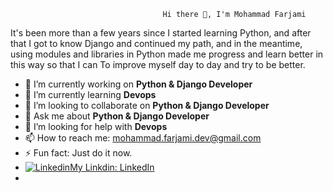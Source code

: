                                       Hi there 👋, I'm Mohammad Farjami
       
       
It's been more than a few years since I started learning Python, and after that I got to know Django and continued my path, and in the meantime, using modules and libraries in Python made me progress and learn better in this way so that I can To improve myself day to day and try to be better.




- 🔭 I’m currently working on **Python & Django Developer**
- 🌱 I’m currently learning **Devops**
- 👯 I’m looking to collaborate on **Python & Django Developer**
- 💬 Ask me about **Python & Django Developer**
- 🤔 I’m looking for help with **Devops**
- 📫 How to reach me: mohammad.farjami.dev@gmail.com
- ⚡ Fun fact: Just do it now.
- [![Linkedin](https://i.stack.imgur.com/gVE0j.png)My Linkdin: LinkedIn](https://www.linkedin.com/mohammad-farjami-673154202)
- <!--

Here are some ideas to get you started:
- 😄 Pronouns: ...

https://www.linkedin.com/in/mohammad-farjami-673154202
-->

